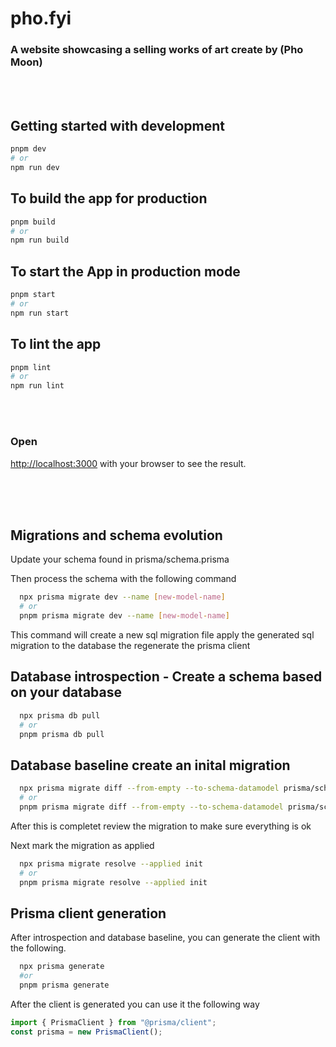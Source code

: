# pho.fyi

### A website showcasing a selling works of art create by (Pho Moon)

<br/>
<br/>

## Getting started with development

```bash
pnpm dev
# or
npm run dev
```

## To build the app for production

```bash
pnpm build
# or
npm run build
```

## To start the App in production mode

```bash
pnpm start
# or
npm run start
```

## To lint the app

```bash
pnpm lint
# or
npm run lint
```

<br/>
<br/>

### Open

[http://localhost:3000](http://localhost:3000) with your browser to see the result.

<br/>
<br/>
<br/>

## Migrations and schema evolution

Update your schema found in prisma/schema.prisma

Then process the schema with the following command

```bash
  npx prisma migrate dev --name [new-model-name]
  # or
  pnpm prisma migrate dev --name [new-model-name]
```

This command will create a new sql migration file
apply the generated sql migration to the database
the regenerate the prisma client

## Database introspection - Create a schema based on your database

```bash
  npx prisma db pull
  # or
  pnpm prisma db pull
```

## Database baseline create an inital migration

```bash
  npx prisma migrate diff --from-empty --to-schema-datamodel prisma/schema.prisma --script > prisma/migrations/init/migration.sql
  # or
  pnpm prisma migrate diff --from-empty --to-schema-datamodel prisma/schema.prisma --script > prisma/migrations/init/migration.sql
```

After this is completet review the migration to make sure everything is ok

Next mark the migration as applied

```bash
  npx prisma migrate resolve --applied init
  # or
  pnpm prisma migrate resolve --applied init
```

## Prisma client generation

After introspection and database baseline, you can generate the client with the following.

```bash
  npx prisma generate
  #or
  pnpm prisma generate
```

After the client is generated you can use it the following way

```javascript
import { PrismaClient } from "@prisma/client";
const prisma = new PrismaClient();
```
